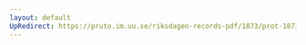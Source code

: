 ```yaml
---
layout: default
UpRedirect: https://pruto.im.uu.se/riksdagen-records-pdf/1873/prot-1873--ak--125/prot-1873--ak--125_019.pdf
---
```


